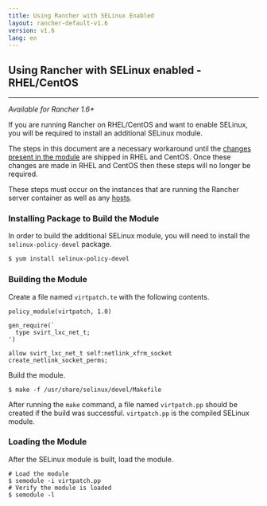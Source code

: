 ```yaml
---
title: Using Rancher with SELinux Enabled
layout: rancher-default-v1.6
version: v1.6
lang: en
---
```


## Using Rancher with SELinux enabled - RHEL/CentOS
---

_Available for Rancher 1.6+_

If you are running Rancher on RHEL/CentOS and want to enable SELinux, you will be required to install an additional SELinux module.

The steps in this document are a necessary workaround until the [changes present in the module](https://github.com/projectatomic/container-selinux/pull/33) are shipped in RHEL and CentOS. Once these changes are made in RHEL and CentOS then these steps will no longer be required.

These steps must occur on the instances that are running the Rancher server container as well as any [hosts]({{site.baseurl}}/rancher/{{page.version}}/{{page.lang}}/hosts/).

### Installing Package to Build the Module

In order to build the additional SELinux module, you will need to install the `selinux-policy-devel` package.

```bash
$ yum install selinux-policy-devel
```

### Building the Module

Create a file named `virtpatch.te` with the following contents.

```
policy_module(virtpatch, 1.0)

gen_require(`
  type svirt_lxc_net_t;
')

allow svirt_lxc_net_t self:netlink_xfrm_socket create_netlink_socket_perms;
```

Build the module.

```
$ make -f /usr/share/selinux/devel/Makefile
```

After running the `make` command, a file named `virtpatch.pp` should be created if the build was successful. `virtpatch.pp` is the compiled SELinux module.

### Loading the Module

After the SELinux module is built, load the module.

```
# Load the module
$ semodule -i virtpatch.pp
# Verify the module is loaded
$ semodule -l
```
